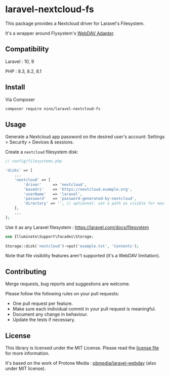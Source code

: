 # laravel-nextcloud-fs

This package provides a Nextcloud driver for Laravel's Filesystem.

It's a wrapper around Flysystem's [WebDAV Adapter](https://flysystem.thephpleague.com/docs/adapter/webdav/).

## Compatibility
Laravel : 10, 9

PHP : 8.3, 8.2, 8.1

## Install

Via Composer

``` bash
composer require nino/laravel-nextcloud-fs
```

## Usage

Generate a Nextcloud app password on the desired user's account: Settings > Security > Devices & sessions.

Create a `nextcloud` filesystem disk:

``` php
// config/filesystems.php

'disks' => [
	...
    'nextcloud' => [
        'driver'     => 'nextcloud',
        'baseUri'    => 'https://nextcloud.example.org',
        'userName'   => 'laravel',
        'password'   => 'password-generated-by-nextcloud',
        'directory' => '', // optionnal: set a path as visible for nextcloud user defined in userName
    ],
	...
];
```

Use it as any Laravel filesystem : https://laravel.com/docs/filesystem

```php
use Illuminate\Support\Facades\Storage;
 
Storage::disk('nextcloud')->put('example.txt', 'Contents');
```

Note that file visibility features aren't supported (it's a WebDAV limitation).

## Contributing

Merge requests, bug reports and suggestions are welcome.

Please follow the following rules on your pull requests:
- One pull request per feature.
- Make sure each individual commit in your pull request is meaningful.
- Document any change in behaviour.
- Update the tests if necessary.

## License

This library is licensed under the  MIT License. Please read the [license file](LICENSE) for more information.

It's based on the work of Protone Media : [pbmedia/laravel-webdav](https://packagist.org/packages/pbmedia/laravel-webdav) (also under MIT license).
